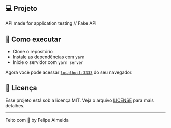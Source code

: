 ## 💻 Projeto

API made for application testing // Fake API

## 🚀 Como executar

- Clone o repositório
- Instale as dependências com `yarn`
- Inicie o servidor com `yarn server`

Agora você pode acessar [`localhost:3333`](http://localhost:3333) do seu navegador.

## 📄 Licença

Esse projeto está sob a licença MIT. Veja o arquivo [LICENSE](LICENSE) para mais detalhes.

---

Feito com 💙 by Felipe Almeida


